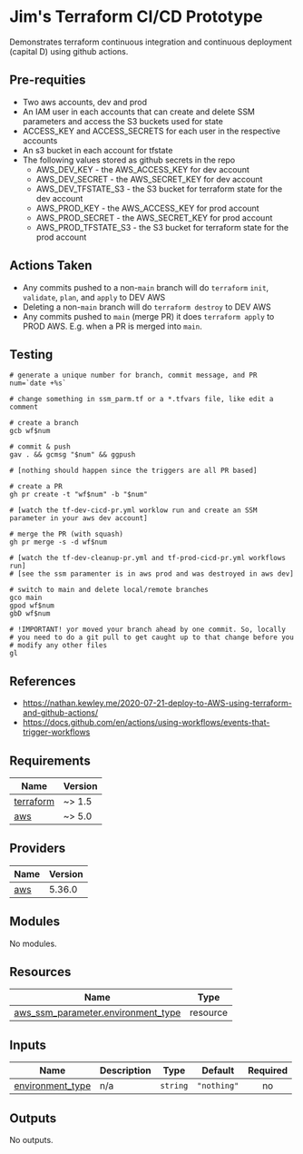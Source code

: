 # Jim's Terraform CI/CD Prototype

Demonstrates terraform continuous integration and continuous deployment (capital D) using
github actions.

## Pre-requities
* Two aws accounts, dev and prod
* An IAM user in each accounts that can create and delete SSM parameters and access the S3 buckets used for state
* ACCESS_KEY and ACCESS_SECRETS for each user in the respective accounts
* An s3 bucket in each account for tfstate
* The following values stored as github secrets in the repo
  * AWS_DEV_KEY - the AWS_ACCESS_KEY for dev account
  * AWS_DEV_SECRET - the AWS_SECRET_KEY for dev account
  * AWS_DEV_TFSTATE_S3 - the S3 bucket for terraform state for the dev account
  * AWS_PROD_KEY - the AWS_ACCESS_KEY for prod account
  * AWS_PROD_SECRET - the AWS_SECRET_KEY for prod account
  * AWS_PROD_TFSTATE_S3 - the S3 bucket for terraform state for the prod account

 ## Actions Taken
 * Any commits pushed to a non-`main` branch will do `terraform` `init`, `validate`, `plan`, and `apply`  to DEV AWS
* Deleting a non-`main` branch will do `terraform destroy` to DEV AWS
* Any commits pushed to `main` (merge PR) it does `terraform apply` to PROD AWS. E.g. when a PR is merged into `main`.

## Testing

```
# generate a unique number for branch, commit message, and PR
num=`date +%s`

# change something in ssm_parm.tf or a *.tfvars file, like edit a comment

# create a branch
gcb wf$num

# commit & push
gav . && gcmsg "$num" && ggpush

# [nothing should happen since the triggers are all PR based]

# create a PR
gh pr create -t "wf$num" -b "$num"

# [watch the tf-dev-cicd-pr.yml worklow run and create an SSM parameter in your aws dev account]

# merge the PR (with squash)
gh pr merge -s -d wf$num

# [watch the tf-dev-cleanup-pr.yml and tf-prod-cicd-pr.yml workflows run]
# [see the ssm paramenter is in aws prod and was destroyed in aws dev]

# switch to main and delete local/remote branches
gco main
gpod wf$num
gbD wf$num

# !IMPORTANT! yor moved your branch ahead by one commit. So, locally
# you need to do a git pull to get caught up to that change before you 
# modify any other files
gl
```

## References
- https://nathan.kewley.me/2020-07-21-deploy-to-AWS-using-terraform-and-github-actions/
- https://docs.github.com/en/actions/using-workflows/events-that-trigger-workflows




<!-- BEGIN_TF_DOCS -->
## Requirements

| Name | Version |
|------|---------|
| <a name="requirement_terraform"></a> [terraform](#requirement\_terraform) | ~> 1.5 |
| <a name="requirement_aws"></a> [aws](#requirement\_aws) | ~> 5.0 |

## Providers

| Name | Version |
|------|---------|
| <a name="provider_aws"></a> [aws](#provider\_aws) | 5.36.0 |

## Modules

No modules.

## Resources

| Name | Type |
|------|------|
| [aws_ssm_parameter.environment_type](https://registry.terraform.io/providers/hashicorp/aws/latest/docs/resources/ssm_parameter) | resource |

## Inputs

| Name | Description | Type | Default | Required |
|------|-------------|------|---------|:--------:|
| <a name="input_environment_type"></a> [environment\_type](#input\_environment\_type) | n/a | `string` | `"nothing"` | no |

## Outputs

No outputs.
<!-- END_TF_DOCS -->